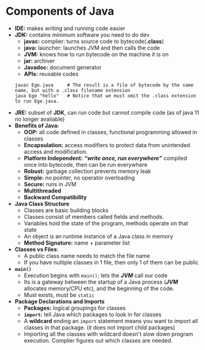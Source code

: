 # Components of Java
- **IDE:** makes writing and running code easier
- **JDK:** contains minimum software you need to do dev
    - **javac:** complier: turns source code to bytecode(**.class**)
    - **java:** launcher: launches JVM and then calls the code
    - **JVM:** knows how to run bytecode on the machine it is on
    - **jar:** archiver
    - **Javadoc:** document generator
    - **APIs:** reusable codes
    ```shell
    javac Ege.java     # The result is a file of bytecode by the same name, but with a .class filename extension
    java Ege "hello"   # Notice that we must omit the .class extension to run Ege.java.
    ```
- **JRE:** subset of **JDK**, can run code but cannot compile code (as of java 11 no longer available)
- **Benefits of Java:**
    - **OOP:** all code defined in classes, functional programming allowed in classes 
    - **Encapsulation:** access modifiers to protect data from unintended access and modification.
    - **Platform Independent:** ***“write once, run everywhere”*** compiled once into bytecode, then can be run everywhere
    - **Robust:** garbage collection prevents memory leak
    - **Simple:** no pointer, no operator overloading
    - **Secure:** runs in JVM
    - **Multithreaded**
    - **Backward Compatibility**
- **Java Class Structure**
    - Classes are basic building blocks
    - Classes consist of members called fields and methods. 
    - Variables hold the state of the program, methods operate on that state
    - An object is an runtime instance of a Java class in memory
    - **Method Signature:** name + parameter list
- **Classes vs Files**:
    - A public class name needs to match the file name
    - If you have nultiple classes in 1 file, then only 1 of them can be public
- **`main()`**
    - Execution begins with `main()`; lets the ***JVM*** call our code
    - Its is a gateway between the startup of a Java process (***JVM*** allocates memory/CPU etc), and the beginning of the code.
    - Must exists, must be `static`
- **Package Declarations and Imports**
    - **Packages:** logical groupings for classes
    - **`import`:** tell Java which packages to look in for classes
    - A **wildcard** ending an `import` statement means you want to import all classes in that package. (it does not import child packages)
    - Importing all the classes with wildcard doesn't slow down program execution. Complier figures out which classes are needed.
